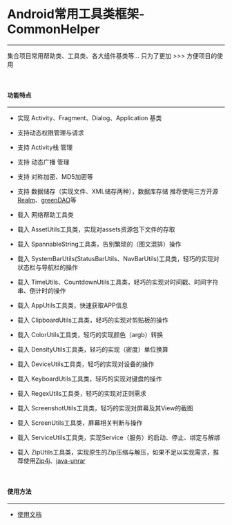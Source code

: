 # Android常用工具类框架-CommonHelper

---

集合项目常用帮助类、工具类、各大组件基类等...
只为了更加 >>> 方便项目的使用

<br/>

#### 功能特点

---

 - 实现 Activity、Fragment、Dialog、Application 基类
 - 支持动态权限管理与请求
 - 支持 Activity栈 管理
 - 支持 动态广播 管理
 - 支持 对称加密、MD5加密等
 - 支持 数据储存（实现文件、XML储存两种），数据库存储 推荐使用三方开源[Realm](https://github.com/realm/realm-java)、[greenDAO](https://github.com/greenrobot/greenDAO)等
 
 - 载入 网络帮助工具类
 - 载入 AssetUtils工具类，实现对assets资源包下文件的存取
 - 载入 SpannableString工具类，告别繁琐的（图文混排）操作
 - 载入 SystemBarUtils(StatusBarUtils、NavBarUtils)工具类，轻巧的实现对状态栏与导航栏的操作
 - 载入 TimeUtils、CountdownUtils工具类，轻巧的实现对时间戳、时间字符串、倒计时的操作
 - 载入 AppUtils工具类，快速获取APP信息
 - 载入 ClipboardUtils工具类，轻巧的实现对剪贴板的操作
 - 载入 ColorUtils工具类，轻巧的实现颜色（argb）转换
 - 载入 DensityUtils工具类，轻巧的实现（密度）单位换算
 - 载入 DeviceUtils工具类，轻巧的实现对设备的操作
 - 载入 KeyboardUtils工具类，轻巧的实现对键盘的操作
 - 载入 RegexUtils工具类，轻巧的实现对正则需求
 - 载入 ScreenshotUtils工具类，轻巧的实现对屏幕及其View的截图
 - 载入 ScreenUtils工具类，屏幕相关判断与操作
 - 载入 ServiceUtils工具类，实现Service（服务）的启动、停止、绑定与解绑
 - 载入 ZipUtils工具类，实现原生的Zip压缩与解压，如果不足以实现需求，推荐使用[Zip4j](http://www.lingala.net/zip4j/)、[java-unrar](http://www.java2s.com/Code/Jar/j/Downloadjavaunrar05jar.htm)
 
<br/>

#### 使用方法

---

 - [使用文档](/art/usage.md)

